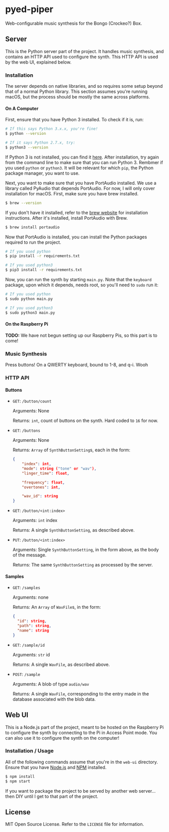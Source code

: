 # pyed-piper

Web-configurable music synthesis for the Bongo (Crockeo?) Box.

## Server

This is the Python server part of the project. It handles music synthesis, and contains an HTTP API used to configure the synth. This HTTP API is used by the web UI, explained below.

### Installation

The server depends on native libraries, and so requires some setup beyond that of a normal Python library. This section assumes you're running macOS, but the process should be mostly the same across platforms.

#### On A Computer

First, ensure that you have Python 3 installed. To check if it is, run:

```bash
# If this says Python 3.x.x, you're fine!
$ python --version

# If it says Python 2.7.x, try:
$ python3 --version
```

If Python 3 is not installed, you can find it [here](https://www.python.org/downloads/). After installation, try again from the command line to make sure that you can run Python 3. Rembmer if you used `python` or `python3`. It will be relevant for which `pip`, the Python package manager, you want to use.

Next, you want to make sure that you have PortAudio installed. We use a library called PyAudio that depends PortAudio. For now, I will only cover installation for macOS. First, make sure you have brew installed.

```bash
$ brew --version
```

If you don't have it installed, refer to the [brew website](https://brew.sh/) for installation instructions. After it's installed, install PortAudio with Brew.

```bash
$ brew install portaudio
```

Now that PortAudio is installed, you can install the Python packages required to run the project.

```bash
# If you used python
$ pip install -r requirements.txt

# If you used python3
$ pip3 install -r requirements.txt
```

Now, you can run the synth by starting `main.py`. Note that the `keyboard` package, upon which it depends, needs root, so you'll need to `sudo` run it:

```bash
# If you used python
$ sudo python main.py

# If you used python3
$ sudo python3 main.py
```

#### On the Raspberry Pi

**TODO:** We have not begun setting up our Raspberry Pis, so this part is to come!

### Music Synthesis

Press buttons! On a QWERTY keyboard, bound to 1-8, and q-i. Wooh

### HTTP API

#### Buttons

- `GET`: `/button/count`

  Arguments: None

  Returns: `int`, count of buttons on the synth. Hard coded to `16` for now.

- `GET`: `/buttons`

  Arguments: None

  Returns: `Array` of `SynthButtonSetting`s, each in the form:

  ```json
  {
      "index": int,
      "mode": string ("tone" or "wav"),
      "linger_time": float,

      "frequency": float,
      "overtones": int,

      "wav_id": string
  }
  ```

- `GET`: `/button/<int:index>`

  Arguments: `int` index

  Returns: A single `SynthButtonSetting`, as described above.

- `PUT`: `/button/<int:index>`

  Arguments: Single `SynthButtonSetting`, in the form above, as the body of the message.

  Returns: The same `SynthButtonSetting` as processed by the server.

#### Samples

- `GET`: `/samples`

  Arguments: none

  Returns: An `Array` of `WavFile`s, in the form:

  ```json
  {
    "id": string,
    "path": string,
    "name": string
  }
  ```

- `GET`: `/sample/id`

  Arguments: `str` id

  Returns: A single `WavFile`, as described above.

- `POST`: `/sample`

  Arguments: A blob of type `audio/wav`

  Returns: A single `WavFile`, corresponding to the entry made in the database associated with the blob data.

## Web UI

This is a Node.js part of the project, meant to be hosted on the Raspberry Pi to configure the synth by connecting to the Pi in Access Point mode. You can also use it to configure the synth on the computer!

### Installation / Usage

All of the following commands assume that you're in the `web-ui` directory. Ensure that you have [Node.js](https://nodejs.org/en/) and [NPM](https://www.npmjs.com/) installed.

```bash
$ npm install
$ npm start
```

If you want to package the project to be served by another web server... then DIY until I get to that part of the project.

## License

MIT Open Source License. Refer to the `LICENSE` file for information.
